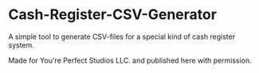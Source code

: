 # Cash-Register-CSV-Generator
A simple tool to generate CSV-files for a special kind of cash register system.


Made for You're Perfect Studios LLC. and published here with permission.
